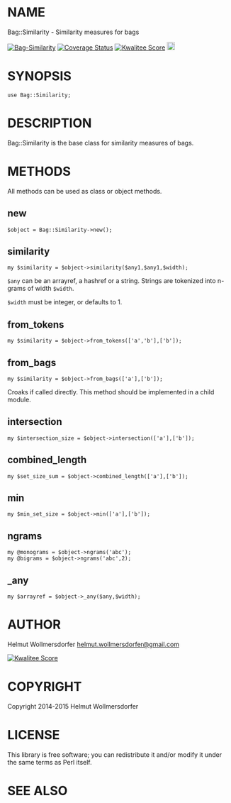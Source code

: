 # NAME

Bag::Similarity - Similarity measures for bags

<div>
    <a href="https://travis-ci.org/wollmers/Bag-Similarity"><img src="https://travis-ci.org/wollmers/Bag-Similarity.png" alt="Bag-Similarity"></a>
    <a href='https://coveralls.io/r/wollmers/Bag-Similarity?branch=master'><img src='https://coveralls.io/repos/wollmers/Bag-Similarity/badge.png?branch=master' alt='Coverage Status' /></a>
    <a href='http://cpants.cpanauthors.org/dist/Bag-Similarity'><img src='http://cpants.cpanauthors.org/dist/Bag-Similarity.png' alt='Kwalitee Score' /></a>
    <a href="http://badge.fury.io/pl/Bag-Similarity"><img src="https://badge.fury.io/pl/Bag-Similarity.svg" alt="CPAN version" height="18"></a>
</div>

# SYNOPSIS

    use Bag::Similarity;

# DESCRIPTION

Bag::Similarity is the base class for similarity measures of bags.

# METHODS

All methods can be used as class or object methods.

## new

    $object = Bag::Similarity->new();

## similarity

    my $similarity = $object->similarity($any1,$any1,$width);

`$any` can be an arrayref, a hashref or a string. Strings are tokenized into n-grams of width `$width`.

`$width` must be integer, or defaults to 1.

## from\_tokens

    my $similarity = $object->from_tokens(['a','b'],['b']);

## from\_bags

    my $similarity = $object->from_bags(['a'],['b']);

Croaks if called directly. This method should be implemented in a child module.

## intersection

    my $intersection_size = $object->intersection(['a'],['b']);

## combined\_length

    my $set_size_sum = $object->combined_length(['a'],['b']);

## min

    my $min_set_size = $object->min(['a'],['b']);

## ngrams

    my @monograms = $object->ngrams('abc');
    my @bigrams = $object->ngrams('abc',2);

## \_any

    my $arrayref = $object->_any($any,$width);

# AUTHOR

Helmut Wollmersdorfer <helmut.wollmersdorfer@gmail.com>

<div>
    <a href='http://cpants.cpanauthors.org/author/wollmers'><img src='http://cpants.cpanauthors.org/author/wollmers.png' alt='Kwalitee Score' /></a>
</div>

# COPYRIGHT

Copyright 2014-2015 Helmut Wollmersdorfer

# LICENSE

This library is free software; you can redistribute it and/or modify
it under the same terms as Perl itself.

# SEE ALSO
